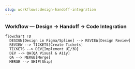 ```yaml
---
slug: workflows:design-handoff-integration
---
```


### Workflow — Design → Handoff → Code Integration

```mermaid
flowchart TD
  DESIGN[Design in Figma/Spline] --> REVIEW[Design Review]
  REVIEW --> TICKETS[Create Tickets]
  TICKETS --> DEV[Implement UI/3D]
  DEV --> QA[QA Visual & A11y]
  QA --> MERGE[Merge]
  MERGE --> SHIP[Ship]
```
